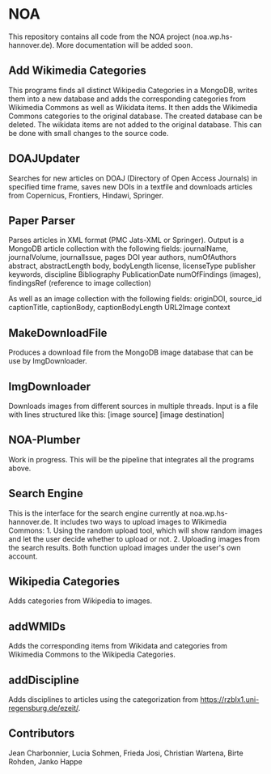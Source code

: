 # NOA
This repository contains all code from the NOA project (noa.wp.hs-hannover.de). More documentation will be added soon.

## Add Wikimedia Categories
This programs finds all distinct Wikipedia Categories in a MongoDB, writes them into a new database and adds the corresponding categories from Wikimedia Commons as well as Wikidata items. It then adds the Wikimedia Commons categories to the original database. The created database can be deleted. The wikidata items are not added to the original database. This can be done with small changes to the source code.

## DOAJUpdater
Searches for new articles on DOAJ (Directory of Open Access Journals) in specified time frame, saves new DOIs in a textfile and downloads articles from Copernicus, Frontiers, Hindawi, Springer.

## Paper Parser
Parses articles in XML format (PMC Jats-XML or Springer). Output is a MongoDB article collection with the following fields:
journalName, journalVolume, journalIssue, pages
DOI
year
authors, numOfAuthors
abstract, abstractLength
body, bodyLength
license, licenseType
publisher
keywords, discipline
Bibliography
PublicationDate
numOfFindings (images), findingsRef (reference to image collection)

As well as an image collection with the following fields:
originDOI, source_id
captionTitle, captionBody, captionBodyLength
URL2Image
context


## MakeDownloadFile
Produces a download file from the MongoDB image database that can be use by ImgDownloader.

## ImgDownloader
Downloads images from different sources in multiple threads. Input is a file with lines structured like this: [image source] [image destination]

## NOA-Plumber
Work in progress. This will be the pipeline that integrates all the programs above.

## Search Engine
This is the interface for the search engine currently at noa.wp.hs-hannover.de. It includes two ways to upload images to Wikimedia Commons: 1. Using the random upload tool, which will show random images and let the user decide whether to upload or not. 2. Uploading images from the search results. Both function upload images under the user's own account.

## Wikipedia Categories
Adds categories from Wikipedia to images.

## addWMIDs
Adds the corresponding items from Wikidata and categories from Wikimedia Commons to the Wikipedia Categories.

## addDiscipline
Adds disciplines to articles using the categorization from https://rzblx1.uni-regensburg.de/ezeit/.



## Contributors
Jean Charbonnier, Lucia Sohmen, Frieda Josi, Christian Wartena, Birte Rohden, Janko Happe
